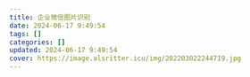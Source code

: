 ```yaml
---
title: 企业微信图片识别
date: 2024-06-17 9:49:54
tags: []
categories: []
updated: 2024-06-17 9:49:54
cover: https://image.alsritter.icu/img/202203022244719.jpg
---
```

